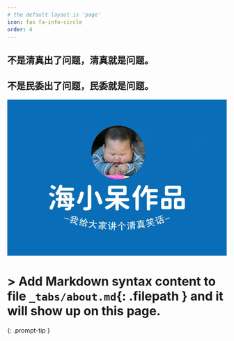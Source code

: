 ```yaml
---
# the default layout is 'page'
icon: fas fa-info-circle
order: 4
---
```


## 不是清真出了问题，清真就是问题。
## 不是民委出了问题，民委就是问题。

![](https://raw.githubusercontent.com/qznswhc/2025pic/main/07/29/20250724200215.jpg)


# > Add Markdown syntax content to file `_tabs/about.md`{: .filepath } and it will show up on this page.
{: .prompt-tip }
